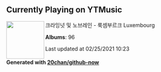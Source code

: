 ## Currently Playing on YTMusic

[<img align="left" width="100" src="https://lh3.googleusercontent.com/XQBmMguhybZYu_OG3nApdd1zr1uFrR2AA7b1LEX1DcmP0Npl1JXCWBIIlW3ARUnVOhaoo4xOsGYOo4m3GA">](https://music.youtube.com/watch?v=a0RIoHVVWN4)

크라잉넛 및 노브레인 - 룩셈부르크 Luxembourg

**Albums**: 96

Last updated at 02/25/2021 10:23

#### Generated with [20chan/github-now](https://github.com/20chan/github-now)


<!--
**20chan/20chan** is a ✨ _special_ ✨ repository because its `README.md` (this file) appears on your GitHub profile.

Here are some ideas to get you started:

- 🔭 I’m currently working on ...
- 🌱 I’m currently learning ...
- 👯 I’m looking to collaborate on ...
- 🤔 I’m looking for help with ...
- 💬 Ask me about ...
- 📫 How to reach me: ...
- 😄 Pronouns: ...
- ⚡ Fun fact: ...
-->
